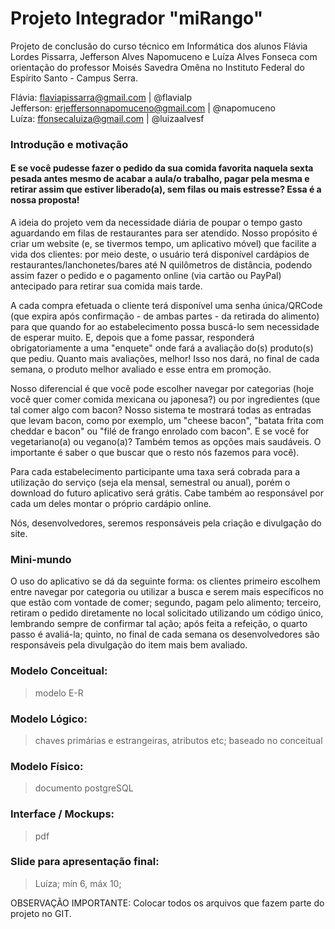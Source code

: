 # Projeto Integrador "miRango"<br>
  Projeto de conclusão do curso técnico em Informática dos alunos Flávia Lordes Pissarra, Jefferson Alves Napomuceno e Luíza Alves Fonseca com orientação do professor Moisés Savedra Omêna no Instituto Federal do Espírito Santo - Campus Serra.<br>
  
  Flávia: flaviapissarra@gmail.com | @flavialp<br>
  Jefferson: erjeffersonnapomuceno@gmail.com | @napomuceno <br>
  Luíza: ffonsecaluiza@gmail.com | @luizaalvesf <br>

### Introdução e motivação<br>
  #### E se você pudesse fazer o pedido da sua comida favorita naquela sexta pesada antes mesmo de acabar a aula/o trabalho, pagar pela mesma e retirar assim que estiver liberado(a), sem filas ou mais estresse? Essa é a nossa proposta!
  
  A ideia do projeto vem da necessidade diária de poupar o tempo gasto aguardando em filas de restaurantes para ser atendido. Nosso propósito é criar um website (e, se tivermos tempo, um aplicativo móvel) que facilite a vida dos clientes: por meio deste, o usuário terá disponível cardápios de restaurantes/lanchonetes/bares até N quilômetros de distância, podendo assim fazer o pedido e o pagamento online (via cartão ou PayPal) antecipado para retirar sua comida mais tarde.

  A cada compra efetuada o cliente terá disponível uma senha única/QRCode (que expira após confirmação - de ambas partes - da retirada do alimento) para que quando for ao estabelecimento possa buscá-lo sem necessidade de esperar muito. E, depois que a fome passar, responderá obrigatoriamente a uma "enquete" onde fará a avaliação do(s) produto(s) que pediu. Quanto mais avaliações, melhor! Isso nos dará, no final de cada semana, o produto melhor avaliado e esse entra em promoção.
  
  Nosso diferencial é que você pode escolher navegar por categorias (hoje você quer comer comida mexicana ou japonesa?) ou por ingredientes (que tal comer algo com bacon? Nosso sistema te mostrará todas as entradas que levam bacon, como por exemplo, um "cheese bacon", "batata frita com cheddar e bacon" ou "filé de frango enrolado com bacon". E se você for vegetariano(a) ou vegano(a)? Também temos as opções mais saudáveis. O importante é saber o que buscar que o resto nós fazemos para você).
  
  Para cada estabelecimento participante uma taxa será cobrada para a utilização do serviço (seja ela mensal, semestral ou anual), porém o download do futuro aplicativo será grátis. Cabe também ao responsável por cada um deles montar o próprio cardápio online.
  
  Nós, desenvolvedores, seremos responsáveis pela criação e divulgação do site.

### Mini-mundo<br>
  
  O uso do aplicativo se dá da seguinte forma: os clientes primeiro escolhem entre navegar por categoria ou utilizar a busca e serem mais específicos no que estão com vontade de comer; segundo, pagam pelo alimento; terceiro, retiram o pedido diretamente no local solicitado utilizando um código único, lembrando sempre de confirmar tal ação; após feita a refeição, o quarto passo é avaliá-la; quinto, no final de cada semana os desenvolvedores são responsáveis pela divulgação do item mais bem avaliado.
  
### Modelo Conceitual:<br>

  > modelo E-R
  
### Modelo Lógico:<br>

  > chaves primárias e estrangeiras, atributos etc; baseado no conceitual
  
### Modelo Físico:<br>

  > documento postgreSQL

### Interface / Mockups:<br>

  > pdf

### Slide para apresentação final:<br>

  > Luíza;
  > mín 6, máx 10;
  
OBSERVAÇÃO IMPORTANTE:
Colocar todos os arquivos que fazem parte do projeto no GIT.

